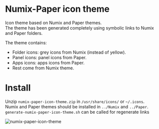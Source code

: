 # Numix-Paper icon theme
Icon theme based on Numix and Paper themes.  
The theme has been generated completely using symbolic links to Numix and Paper folders.

The theme contains:
  * Folder icons: grey icons from Numix (instead of yellow).
  * Panel icons: panel icons from Paper.
  * Apps icons: apps icons from Paper.
  * Rest come from Numix theme.
  
# Install
Unzip `numix-paper-icon-theme.zip` in `/usr/share/icons/` or `~/.icons`.  
Numix and Paper themes should be installed in `../Numix` and `../Paper`.   
`generate-numix-paper-icon-theme.sh` can be called for regenerate links

![numix-paper-icon-theme](https://user-images.githubusercontent.com/32820131/40285580-32b6e22c-5c9e-11e8-8567-01f56d1c12db.png)
